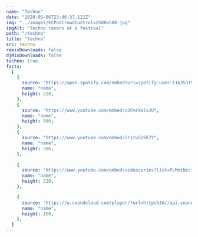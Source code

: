 ```yaml
---
name: "Techno"
date: "2020-05-06T23:46:37.121Z"
img: "../images/ECPodCrowdControlv2500x500.jpg"
imgAlt: "Techno ravers at a festival"
path: "/techno"
title: "techno"
src: techno
remixDownloads: false
djMixDownloads: false
techno: true
facts:
  [
    {
      source: "https://open.spotify.com/embed?uri=spotify:user:1163531592:playlist:6iqxF99IunM1sOPdqvQ3Q7",
      name: "name",
      height: 220,
    },
    {
      source: "https://www.youtube.com/embed/o3FmrXalxJU",
      name: "name",
      height: 300,
    },
    {
      source: "https://www.youtube.com/embed/lrjru5USh7Y",
      name: "name",
      height: 300,
    },

    {
      source: "https://www.youtube.com/embed/videoseries?list=PLMniNzct9KeZsJpQoF_pdXwB0NQsF94Sd",
      name: "name",
      height: 220,
    },

    {
      source: "https://w.soundcloud.com/player/?url=https%3A//api.soundcloud.com/tracks/697938109&color=%23ff5500&auto_play=false&hide_related=true&show_comments=false&show_user=true&show_reposts=false&show_teaser=true&visual=true",
      name: "name",
      height: 160,
    },
  ]
---
```

